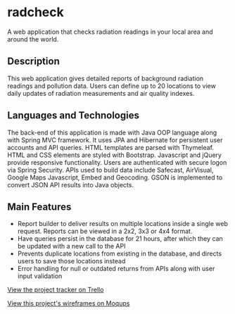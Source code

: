 # radcheck
A web application that checks radiation readings in your local area and around the world.

## Description
This web application gives detailed reports of background radiation readings and pollution data. Users can define up to 20 locations to view daily updates of radiation measurements and air quality indexes.

## Languages and Technologies
The back-end of this application is made with Java OOP language along with Spring MVC framework. It uses JPA and Hibernate for persistent user accounts and API queries. HTML templates are parsed with Thymeleaf. HTML and CSS elements are styled with Bootstrap. Javascript and jQuery provide responsive functionality. Users are authenticated with secure logon via Spring Security. APIs used to build data include Safecast, AirVisual, Google Maps Javascript, Embed and Geocoding. GSON is implemented to convert JSON API results into Java objects.

## Main Features
* Report builder to deliver results on multiple locations inside a single web request. Reports can be viewed in a 2x2, 3x3 or 4x4 format.
* Have queries persist in the database for 21 hours, after which they can be updated with a new call to the API
* Prevents duplicate locations from existing in the database, and directs users to save those locations instead
* Error handling for null or outdated returns from APIs along with user input validation

[View the project tracker on Trello](https://trello.com/b/fRCs1igg/radcheck)

[View this project's wireframes on Moqups](https://app.moqups.com/lurchworld@gmail.com/93bZAuibtd/view)

